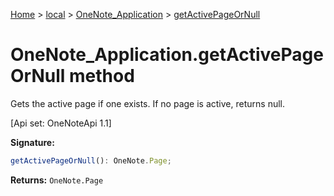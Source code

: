 [Home](./index) &gt; [local](local.md) &gt; [OneNote\_Application](local.onenote_application.md) &gt; [getActivePageOrNull](local.onenote_application.getactivepageornull.md)

# OneNote\_Application.getActivePageOrNull method

Gets the active page if one exists. If no page is active, returns null. 

 \[Api set: OneNoteApi 1.1\]

**Signature:**
```javascript
getActivePageOrNull(): OneNote.Page;
```
**Returns:** `OneNote.Page`

